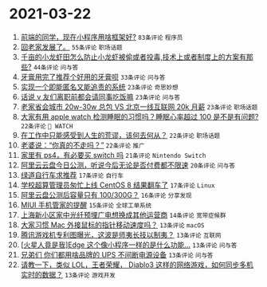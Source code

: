 # 2021-03-22

1. [前端的同学，现在小程序用啥框架好?](https://www.v2ex.com/t/763801) `83条评论` `程序员`
1. [回老家发展了。](https://www.v2ex.com/t/763799) `55条评论` `职场话题`
1. [千亩的小龙虾田怎么防止小龙虾被偷或者投毒,技术上或者制度上的方案有那些?](https://www.v2ex.com/t/763908) `44条评论` `问与答`
1. [牙膏用完了推荐个好用的牙膏呗](https://www.v2ex.com/t/763808) `33条评论` `问与答`
1. [实现一个即能匿名又能追责的系统](https://www.v2ex.com/t/763912) `23条评论` `奇思妙想`
1. [话说 v 友们离职前都会请同事吃饭嘛](https://www.v2ex.com/t/763903) `23条评论` `问与答`
1. [老家省会城市 20w-30w 总包 VS 北京一线互联网 20k 月薪](https://www.v2ex.com/t/763888) `23条评论` `职场话题`
1. [大家有用 apple watch 检测睡眠的习惯吗？睡眠心率超过 100 是不是有问题?](https://www.v2ex.com/t/763856) `22条评论` ` WATCH`
1. [在工作中只能感受到人生的荒谬，该何去何从？](https://www.v2ex.com/t/763853) `22条评论` `职场话题`
1. [老婆说：“你真的不走吗？”](https://www.v2ex.com/t/763792) `22条评论` `推广`
1. [家里有 ps4，有必要买 switch 吗](https://www.v2ex.com/t/763864) `21条评论` `Nintendo Switch`
1. [阿里云云盘今日公测，听说今后无论是否付费都不限速](https://www.v2ex.com/t/763938) `20条评论` `问与答`
1. [绿道自行车求推荐](https://www.v2ex.com/t/763916) `17条评论` `自行车`
1. [学校超算管理员匆忙上线 CentOS 8 结果翻车了](https://www.v2ex.com/t/763914) `17条评论` `Linux`
1. [阿里云盘公测后容量只有 100/300G？](https://www.v2ex.com/t/763924) `16条评论` `分享发现`
1. [MIUI 手机管家的提醒](https://www.v2ex.com/t/763843) `15条评论` `全球工单系统`
1. [上海新小区家中光纤预埋广电想换成其他运营商](https://www.v2ex.com/t/763899) `14条评论` `宽带症候群`
1. [大家习惯 Mac 外接鼠标的指针移动速度吗？](https://www.v2ex.com/t/763904) `13条评论` `macOS`
1. [腾讯游戏机专利图曝光，这波是师夷长技以制夷？](https://www.v2ex.com/t/763894) `13条评论` `互联网`
1. [[火星人竟是我]Edge 这个像小程序一样的是什么功能…](https://www.v2ex.com/t/763878) `13条评论` `问与答`
1. [兄弟们 你们都用啥品牌的 UPS 不间断电源设备](https://www.v2ex.com/t/763837) `13条评论` `问与答`
1. [请教一下，类似 LOL，王者荣耀， Diablo3 这样的网络游戏，如何同步多机实时的数据？](https://www.v2ex.com/t/763822) `13条评论` `游戏开发`
